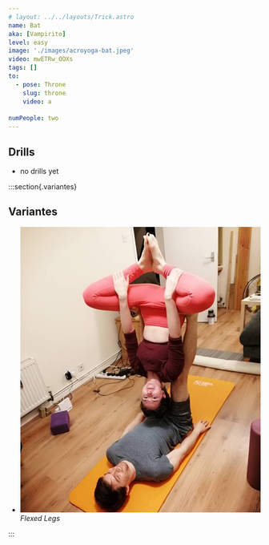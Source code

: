 ```yaml
---
# layout: ../../layouts/Trick.astro
name: Bat
aka: [Vampirito]
level: easy
image: './images/acroyoga-bat.jpeg'
video: mwETRw_OOXs
tags: []
to:
  - pose: Throne
    slug: throne
    video: a

numPeople: two
---
```


## Drills

- no drills yet

:::section{.variantes}

## Variantes

- ![bat-flexed-legs](./images/acroyoga-bat.jpeg)
  _Flexed Legs_

:::
